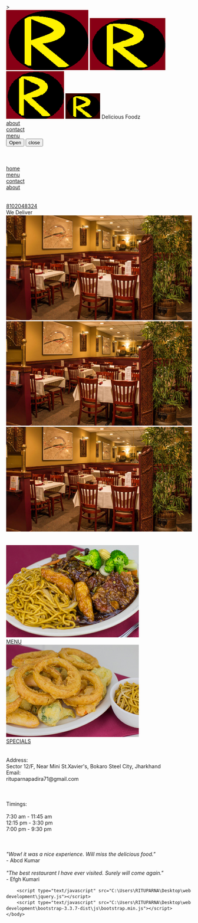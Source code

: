 <!doctype html>
<html>
	<title>Ritu's Restaurant</title>
	<head>
		<meta charset="utf-8">
		<meta name="viewport" content="width=device-width,initial-scale=1">
	<link rel="stylesheet" href="mystyle.css"></link>
	<link rel="stylesheet" href="https://maxcdn.bootstrapcdn.com/bootstrap/3.3.7/css/bootstrap.min.css" integrity="sha384-BVYiiSIFeK1dGmJRAkycuHAHRg32OmUcww7on3RYdg4Va+PmSTsz/K68vbdEjh4u" crossorigin="anonymous"> 
>
	<script type="text/javascript" src="menu.js"></script>
	<body>
		<div id="header" class="container-fluid">
			<span class="hidden-md hidden-sm hidden-xs"><img class="logo" src="images/icon.png"></span>
			<span class="hidden-lg hidden-sm hidden-xs"><img class="logo" src="images/icon-md.png"></span>
			<span class="hidden-lg hidden-md hidden-xs"><img class="logo" src="images/icon-sm.png"></span>
			<span class="hidden-lg hidden-md hidden-sm"><img class="logo" src="images/icon-xs.png"></span>
			<span class="col-lg-6 col-md-6 col-sm-6 col-xs-8 text-center" id="resName">Delicious Foodz</span>
			<span id="symbols">
				<a class="glyphicon glyphicon-info-sign hidden-xs" href="#"><br>about</a>
				<a class="glyphicon glyphicon-phone hidden-xs" href="#"><br>contact</a>
				<a class="glyphicon glyphicon-cutlery hidden-xs" href="menu.html"><br>menu</a>
			</span>
			<div class="hidden-sm hidden-md hidden-lg">
			<div>
				<button id="togg" onclick=btn()>
					<span>Open</span>
				</button>
				<button id="toggl" onclick=btn_tog()>
					<span>close</span>
				</button>
			</div><br><br>
			<br>
			<div id="sm-sym">
				<div><a class="glyphicon glyphicon-home" href="restaurant.html"> home</a></div>
				<div><a class="glyphicon glyphicon-cutlery" href="menu.html"> menu</a></div>
				<div><a class="glyphicon glyphicon-phone" href="#"> contact</a></div>
				<div><a class="glyphicon glyphicon-info-sign" href="#"> about</a></div>
			</div>
		</div>
		</div>
		<br><br>
		<div id="call" class="hidden-md hidden-sm hidden-lg">
			<a href="tel:810-204-8324"><span class="glyphicon glyphicon-earphone">8102048324</span></a><br>We Deliver
		</div>
		<div>
			<div class="hidden-md hidden-sm hidden-xs text-center"><img src="images/jumbotron-lg.jpg"></div>
			<div class="hidden-lg hidden-sm hidden-xs text-center"><img src="images/jumbotron-md.jpg"></div>
			<div class="hidden-lg hidden-md hidden-xs text-center"><img src="images/jumbotron-sm.jpg"></div>
			<br><br>
			<div class="container-fluid">
				<a class="col-lg-4 col-md-6 col-sm-6 text-center" href="menu.html"><img src="images/menu.jpg"><br><div class="main-opt container-fluid">MENU</div></a>
				<a class="col-lg-4 col-md-6 col-sm-6 text-center" href="special.html"><img src="images/specials-lg.jpg"><br><div class="main-opt container-fluid">SPECIALS</div></a>
			</div>
		</div>
		<br><br>
		<div id="footer" class="container-fluid">
			<span class="col-lg-4 col-md-4 col-sm-4 col-xs-12">Address:<br>Sector 12/F, Near Mini St.Xavier's, Bokaro Steel City, Jharkhand<br>Email:<br>rituparnapadira71@gmail.com<br><br><br><br></span>
			<span class="col-lg-4 col-md-4 col-sm-4 col-xs-12">Timings:<br><br>7:30 am - 11:45 am<br>12:15 pm - 3:30 pm<br>7:00 pm - 9:30 pm<br><br><br><br></span>
			<span class="col-lg-4 col-md-4 col-sm-4 col-xs-12"><em>"Wow! it was a nice experience. Will miss the delicious food."</em><br><span class="right-float">- Abcd Kumar</span><br><br><em>"The best restaurant I have ever visited. Surely will come again."</em><br><span class="right-float">- Efgh Kumari</span></span>
		</div>

		<script type="text/javascript" src="C:\Users\RITUPARNA\Desktop\web development\jquery.js"></script>
		<script type="text/javascript" src="C:\Users\RITUPARNA\Desktop\web development\bootstrap-3.3.7-dist\js\bootstrap.min.js"></script>
	</body>
</html>
